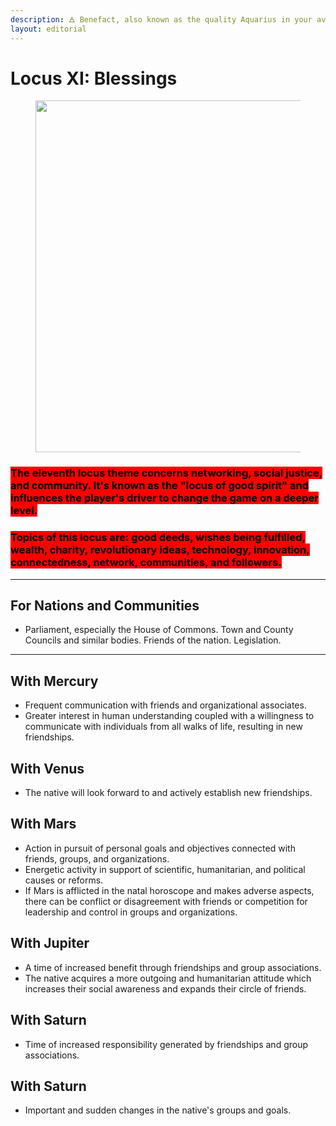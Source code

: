 ```yaml
---
description: 🜁 Benefact, also known as the quality Aquarius in your avatar 🜁
layout: editorial
---
```


# Locus XI: Blessings

<figure><img src="../../../../../.gitbook/assets/pexels-btgl-♡-15643115 (2).jpg" alt="" width="563"><figcaption></figcaption></figure>

### <mark style="background-color:red;">The eleventh locus theme concerns networking, social justice, and community. It's known as the "locus of good spirit" and influences the player's driver to change the game on a deeper level.</mark>

### <mark style="background-color:red;">Topics of this locus are: good deeds, wishes being fulfilled, wealth, charity, revolutionary ideas, technology, innovation, connectedness, network, communities, and followers.</mark>

***

## For Nations and Communities

* Parliament, especially the House of Commons. Town and County Councils and similar bodies. Friends of the nation. Legislation.

***

## With Mercury

* Frequent communication with friends and organizational associates.
* Greater interest in human understanding coupled with a willingness to communicate with individuals from all walks of life, resulting in new friendships.

## With Venus

* The native will look forward to and actively establish new friendships.

## With Mars

* Action in pursuit of personal goals and objectives connected with friends, groups, and organizations.
* Energetic activity in support of scientific, humanitarian, and political causes or reforms.
* If Mars is afflicted in the natal horoscope and makes adverse aspects, there can be conflict or disagreement with friends or competition for leadership and control in groups and organizations.

## With Jupiter

* A time of increased benefit through friendships and group associations.
* The native acquires a more outgoing and humanitarian attitude which increases their social awareness and expands their circle of friends.

## With Saturn

* Time of increased responsibility generated by friendships and group associations.

## With Saturn

* Important and sudden changes in the native's groups and goals.
